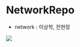 # NetworkRepo

- network : 이상학, 전현정

<a href="https://github.com/Purple-Print/log-server"><img src="https://img.shields.io/badge/log-server-3DDC84?style=flat-square&logo=Blogger&logoColor=white"/></a>

